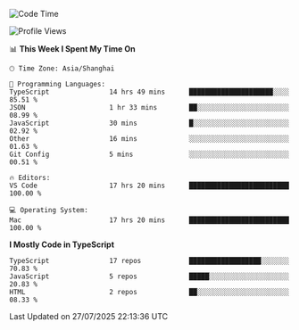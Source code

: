 <!--START_SECTION:waka-->
![Code Time](http://img.shields.io/badge/Code%20Time-8%2C007%20hrs%2031%20mins-blue)

![Profile Views](http://img.shields.io/badge/Profile%20Views-5-blue)

📊 **This Week I Spent My Time On** 

```text
🕑︎ Time Zone: Asia/Shanghai

💬 Programming Languages: 
TypeScript               14 hrs 49 mins      █████████████████████░░░░   85.51 % 
JSON                     1 hr 33 mins        ██░░░░░░░░░░░░░░░░░░░░░░░   08.99 % 
JavaScript               30 mins             █░░░░░░░░░░░░░░░░░░░░░░░░   02.92 % 
Other                    16 mins             ░░░░░░░░░░░░░░░░░░░░░░░░░   01.63 % 
Git Config               5 mins              ░░░░░░░░░░░░░░░░░░░░░░░░░   00.51 % 

🔥 Editors: 
VS Code                  17 hrs 20 mins      █████████████████████████   100.00 % 

💻 Operating System: 
Mac                      17 hrs 20 mins      █████████████████████████   100.00 % 
```

**I Mostly Code in TypeScript** 

```text
TypeScript               17 repos            ██████████████████░░░░░░░   70.83 % 
JavaScript               5 repos             █████░░░░░░░░░░░░░░░░░░░░   20.83 % 
HTML                     2 repos             ██░░░░░░░░░░░░░░░░░░░░░░░   08.33 % 
```




 Last Updated on 27/07/2025 22:13:36 UTC
<!--END_SECTION:waka-->
